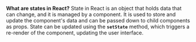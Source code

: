 **What are states in React?**
State in React is an object that holds data that can change, and it is managed by a component. It is used to store and update the component's data and can be passed down to child components as props. State can be updated using the **`setState`** method, which triggers a re-render of the component, updating the user interface.